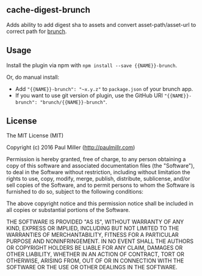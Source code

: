 ## cache-digest-brunch
Adds ability to add digest sha to assets and convert asset-path/asset-url to correct path for
[brunch](http://brunch.io).

## Usage
Install the plugin via npm with `npm install --save {{NAME}}-brunch`.

Or, do manual install:

* Add `"{{NAME}}-brunch": "~x.y.z"` to `package.json` of your brunch app.
* If you want to use git version of plugin, use the GitHub URI
`"{{NAME}}-brunch": "brunch/{{NAME}}-brunch"`.

## License

The MIT License (MIT)

Copyright (c) 2016 Paul Miller (http://paulmillr.com)

Permission is hereby granted, free of charge, to any person obtaining a copy
of this software and associated documentation files (the "Software"), to deal
in the Software without restriction, including without limitation the rights
to use, copy, modify, merge, publish, distribute, sublicense, and/or sell
copies of the Software, and to permit persons to whom the Software is
furnished to do so, subject to the following conditions:

The above copyright notice and this permission notice shall be included in
all copies or substantial portions of the Software.

THE SOFTWARE IS PROVIDED "AS IS", WITHOUT WARRANTY OF ANY KIND, EXPRESS OR
IMPLIED, INCLUDING BUT NOT LIMITED TO THE WARRANTIES OF MERCHANTABILITY,
FITNESS FOR A PARTICULAR PURPOSE AND NONINFRINGEMENT. IN NO EVENT SHALL THE
AUTHORS OR COPYRIGHT HOLDERS BE LIABLE FOR ANY CLAIM, DAMAGES OR OTHER
LIABILITY, WHETHER IN AN ACTION OF CONTRACT, TORT OR OTHERWISE, ARISING FROM,
OUT OF OR IN CONNECTION WITH THE SOFTWARE OR THE USE OR OTHER DEALINGS IN
THE SOFTWARE.
